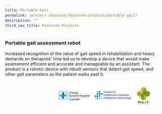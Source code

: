 ```yaml
---
title: Portable Gait
permalink: /project-showcase/featured-projects/portable-gait/
description: ""
third_nav_title: Featured Projects
---
```

### Portable gait assessment robot

Increased recognition of the value of gait speed in rehabilitation and heavy demands on therapists’ time led us to develop a device that would make assessment efficient and accurate and manageable by an assistant.  The product is a robotic device with inbuilt sensors that detect gait speed, and other gait parameters as the patient walks past it.

<img style="width:70%" src="/images/Featured%20Projects/Portable%20Gait/portable%20gait%20logo.png" align="right">